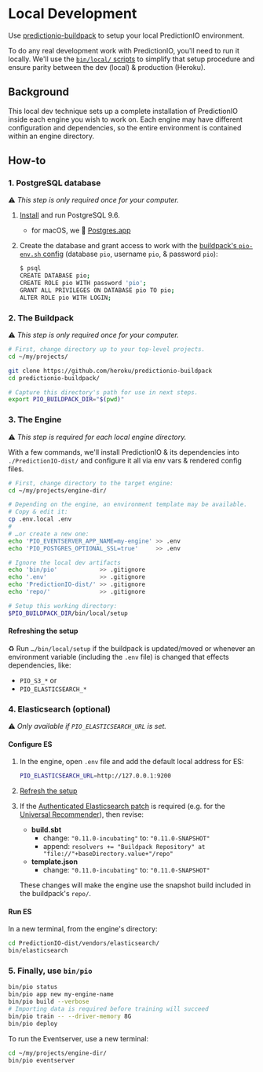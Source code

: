 # Local Development

Use [predictionio-buildpack](README.md) to setup your local PredictionIO environment.

To do any real development work with PredictionIO, you'll need to run it locally. We'll use the [`bin/local/` scripts](https://github.com/heroku/predictionio-buildpack/tree/master/bin/local) to simplify that setup procedure and ensure parity between the dev (local) & production (Heroku).

## Background

This local dev technique sets up a complete installation of PredictionIO inside each engine you wish to work on. Each engine may have different configuration and dependencies, so the entire environment is contained within an engine directory.

## How-to

### 1. PostgreSQL database 

⚠️ *This step is only required once for your computer.*

1. [Install](https://www.postgresql.org/download/) and run PostgreSQL 9.6.
   * for macOS, we 💜 [Postgres.app](http://postgresapp.com)
1. Create the database and grant access to work with the [buildpack's `pio-env.sh` config](https://github.com/heroku/predictionio-buildpack/blob/local-dev/config/pio-env.sh) (database `pio`, username `pio`, & password `pio`):

   ```bash
   $ psql
   CREATE DATABASE pio;
   CREATE ROLE pio WITH password 'pio';
   GRANT ALL PRIVILEGES ON DATABASE pio TO pio;
   ALTER ROLE pio WITH LOGIN;
   ```

### 2. The Buildpack

⚠️ *This step is only required once for your computer.*

```bash
# First, change directory up to your top-level projects.
cd ~/my/projects/

git clone https://github.com/heroku/predictionio-buildpack
cd predictionio-buildpack/

# Capture this directory's path for use in next steps.
export PIO_BUILDPACK_DIR="$(pwd)"
```

### 3. The Engine

⚠️ *This step is required for each local engine directory.*

With a few commands, we'll install PredictionIO & its dependencies into `./PredictionIO-dist/` and configure it all via env vars & rendered config files.

```bash
# First, change directory to the target engine:
cd ~/my/projects/engine-dir/

# Depending on the engine, an environment template may be available.
# Copy & edit it:
cp .env.local .env
#
# …or create a new one:
echo 'PIO_EVENTSERVER_APP_NAME=my-engine' >> .env
echo 'PIO_POSTGRES_OPTIONAL_SSL=true'     >> .env

# Ignore the local dev artifacts
echo 'bin/pio'            >> .gitignore
echo '.env'               >> .gitignore
echo 'PredictionIO-dist/' >> .gitignore
echo 'repo/'              >> .gitignore

# Setup this working directory:
$PIO_BUILDPACK_DIR/bin/local/setup
```

#### Refreshing the setup

♻️ Run `…/bin/local/setup` if the buildpack is updated/moved or whenever an environment variable (including the `.env` file) is changed that effects dependencies, like:

* `PIO_S3_*` or
* `PIO_ELASTICSEARCH_*`

### 4. Elasticsearch (optional)

⚠️ *Only available if `PIO_ELASTICSEARCH_URL` is set.*

#### Configure ES

1. In the engine, open `.env` file and add the default local address for ES:

    ```bash
    PIO_ELASTICSEARCH_URL=http://127.0.0.1:9200
    ```
    
1. [Refresh the setup](#refreshing-the-setup)
1. If the [Authenticated Elasticsearch patch](https://github.com/apache/incubator-predictionio/pull/372) is required (e.g. for the [Universal Recommender](https://github.com/heroku/predictionio-engine-ur)), then revise:

    * **build.sbt**
      * change: `"0.11.0-incubating"` to: `"0.11.0-SNAPSHOT"`
      * append: `resolvers += "Buildpack Repository" at "file://"+baseDirectory.value+"/repo"`
    * **template.json**
      * change: `"0.11.0-incubating"` to: `"0.11.0-SNAPSHOT"`

    These changes will make the engine use the snapshot build included in the buildpack's `repo/`.

#### Run ES

In a new terminal, from the engine's directory:

```bash
cd PredictionIO-dist/vendors/elasticsearch/
bin/elasticsearch
```

### 5. Finally, use `bin/pio`

```bash
bin/pio status
bin/pio app new my-engine-name
bin/pio build --verbose
# Importing data is required before training will succeed
bin/pio train -- --driver-memory 8G
bin/pio deploy
```

To run the Eventserver, use a new terminal:

```bash
cd ~/my/projects/engine-dir/
bin/pio eventserver
```
